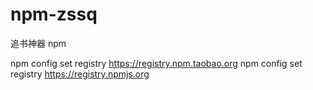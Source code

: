 # npm-zssq
追书神器 npm

npm config set registry https://registry.npm.taobao.org
npm config set registry https://registry.npmjs.org